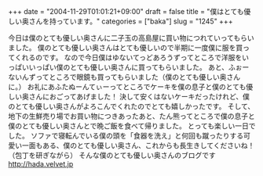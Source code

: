 +++
date = "2004-11-29T01:01:21+09:00"
draft = false
title = "僕はとても優しい奥さんを持っています。"
categories = ["baka"]
slug = "1245"
+++

今日は僕のとても優しい奥さんに二子玉の高島屋に買い物につれていってもらいました。
僕のとても優しい奥さんはとても優しいので半期に一度僕に服を買ってくれるのです。
なので今日僕はゆないてっどあろうずってところで洋服をいっぱいいっぱい僕のとても優しい奥さんに買ってもらいました。
あと、ふぉーないんずってところで眼鏡も買ってもらいました（僕のとても優しい奥さんに。）
お礼にあふたぬーんてぃーってところでケーキを僕の息子と僕のとても優しい奥さんにおごってあげました！
決して安くはないケーキだったけれど、僕のとても優しい奥さんがよろこんでくれたのでとても嬉しかったです。
そして、地下の生鮮売り場でお買い物につきあったあと、たん熊ってところで僕の息子と僕のとても優しい奥さんとで晩ご飯を食べて帰りました。
とっても楽しい一日でした。
ソファで寝転んでいる僕の頭を「食器を洗え」と何回も蹴ったりする可愛い一面もある、僕のとても優しい奥さん、これからも長生きしてくださいね！（包丁を研ぎながら）
そんな僕のとても優しい奥さんのブログです
<a href="http://hada.velvet.jp" target="_blank">http://hada.velvet.jp</a>
